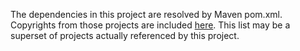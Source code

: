 The dependencies in this project are resolved by Maven pom.xml.  Copyrights from those projects are included [here](http://predixdev.github.io/predix-rmd-ref-app/copyright.html).  This list may be a superset of projects actually referenced by this project.
